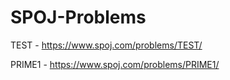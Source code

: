 ﻿# SPOJ-Problems

TEST - https://www.spoj.com/problems/TEST/

PRIME1 - https://www.spoj.com/problems/PRIME1/
